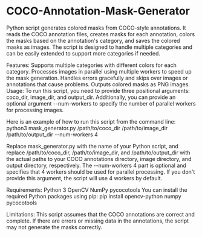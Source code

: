 # COCO-Annotation-Mask-Generator
Python script generates colored masks from COCO-style annotations. It reads the COCO annotation files, creates masks for each annotation, colors the masks based on the annotation's category, and saves the colored masks as images. The script is designed to handle multiple categories and can be easily extended to support more categories if needed.

Features:
Supports multiple categories with different colors for each category.
Processes images in parallel using multiple workers to speed up the mask generation.
Handles errors gracefully and skips over images or annotations that cause problems.
Outputs colored masks as PNG images.
Usage:
To run this script, you need to provide three positional arguments: coco_dir, image_dir, and output_dir. Additionally, you can provide an optional argument --num-workers to specify the number of parallel workers for processing images.

Here is an example of how to run this script from the command line:
python3 mask_generator.py /path/to/coco_dir /path/to/image_dir /path/to/output_dir --num-workers 4

Replace mask_generator.py with the name of your Python script, and replace /path/to/coco_dir, /path/to/image_dir, and /path/to/output_dir with the actual paths to your COCO annotations directory, image directory, and output directory, respectively. The --num-workers 4 part is optional and specifies that 4 workers should be used for parallel processing. If you don't provide this argument, the script will use 4 workers by default.

Requirements:
Python 3
OpenCV
NumPy
pycocotools
You can install the required Python packages using pip:
pip install opencv-python numpy pycocotools

Limitations:
This script assumes that the COCO annotations are correct and complete. If there are errors or missing data in the annotations, the script may not generate the masks correctly.
